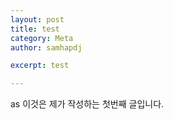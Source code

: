 ```yaml
---
layout: post
title: test 
category: Meta
author: samhapdj

excerpt: test

---
```


as 
 이것은 제가 작성하는 첫번째 글입니다.
